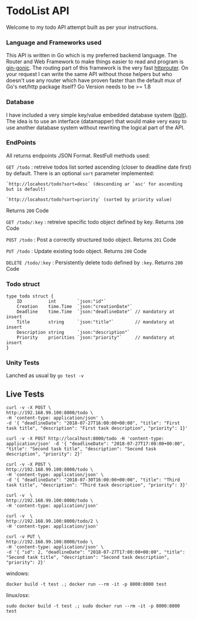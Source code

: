 
# TodoList API

Welcome to my todo API attempt built as per your instructions.

### Language and Frameworks used
This API is written in Go which is my preferred backend language.
The Router and Web Framework to make things easier to read and program is [gin-gonic](https://github.com/gin-gonic/gin).
The routing part of this framework is the very fast [httprouter](https://github.com/julienschmidt/httprouter). On your request I can write the same API without those helpers but who doesn't use any router which have proven faster than the default mux of Go's net/http package itself?
Go Version needs to be >= 1.8

### Database
I have included a very simple key/value embedded database system ([bolt](https://github.com/boltdb/bolt)).
The idea is to use an interface (datamapper) that would make very easy to use another database system without rewriting the logical part of the API.

### EndPoints
All returns endpoints JSON Format.
RestFull methods used:

`GET /todo` : retreive todos list sorted ascending (closer to deadline date first) by default.
There is an optional `sort` parameter implemented:

    `http://locahost/todo?sort=desc` (descending ar `asc' for ascending but is default)

    `http://locahost/todo?sort=priority` (sorted by priority value)
Returns `200` Code


`GET /todo/:key` : retreive specific todo object defined by key. Returns `200` Code

`POST /todo` : Post a correctly structured todo object. Returns `201` Code

`PUT /todo` : Update existing todo object. Returns `200` Code

`DELETE /todo/:key` : Persistently delete todo defined by `:key`. Returns `200` Code



### Todo struct
```
type todo struct {
	ID          int        `json:"id"`
	Creation    time.Time  `json:"creationDate"`
	Deadline    time.Time  `json:"deadlineDate"` // mandatory at insert
	Title       string     `json:"title"`        // mandatory at insert
	Description string     `json:"description"`
	Priority    priorities `json:"priority"`     // mandatory at insert
}

```

### Unity Tests
Lanched as usual by `go test -v`

## Live Tests


```
curl -v -X POST \
http://192.168.99.100:8000/todo \
-H 'content-type: application/json' \
-d '{ "deadlineDate": "2018-07-27T16:00:00+00:00", "title": "First task title", "description": "First task description", "priority": 1}'

curl -v -X POST http://localhost:8000/todo -H 'content-type: application/json' -d '{ "deadlineDate": "2018-07-27T17:00:00+00:00", "title": "Second task title", "description": "Second task description", "priority": 2}'

curl -v -X POST \
http://192.168.99.100:8000/todo \
-H 'content-type: application/json' \
-d '{ "deadlineDate": "2018-07-30T16:00:00+00:00", "title": "Third task title", "description": "Third task description", "priority": 3}'

curl -v  \
http://192.168.99.100:8000/todo \
-H 'content-type: application/json'

curl -v  \
http://192.168.99.100:8000/todo/2 \
-H 'content-type: application/json'

curl -v PUT \
http://192.168.99.100:8000/todo \
-H 'content-type: application/json' \
-d '{ "id": 2, "deadlineDate": "2018-07-27T17:00:00+00:00", "title": "Second task title", "description": "Second task description", "priority": 2}'

```

windows:
```
docker build -t test .; docker run --rm -it -p 8000:8000 test
```
linux/osx:
```
sudo docker build -t test .; sudo docker run --rm -it -p 8000:8000 test

```